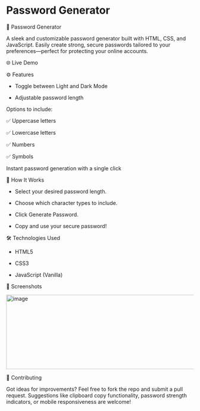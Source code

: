 # Password Generator

🔐 Password Generator

A sleek and customizable password generator built with HTML, CSS, and JavaScript. Easily create strong, secure passwords tailored to your preferences—perfect for protecting your online accounts.

🌐 Live Demo

⚙️ Features

* Toggle between Light and Dark Mode

* Adjustable password length

Options to include:

✅ Uppercase letters

✅ Lowercase letters

✅ Numbers

✅ Symbols

Instant password generation with a single click

🧠 How It Works

- Select your desired password length.

- Choose which character types to include.

- Click Generate Password.

- Copy and use your secure password!

🛠️ Technologies Used

* HTML5

* CSS3

* JavaScript (Vanilla)

📸 Screenshots

<img width="600" height="200" alt="image" src="https://github.com/user-attachments/assets/88a02fbd-20eb-4c9a-a648-aee8b4bbbfd1" />


🙌 Contributing

Got ideas for improvements? Feel free to fork the repo and submit a pull request. Suggestions like clipboard copy functionality, password strength indicators, or mobile responsiveness are welcome!
